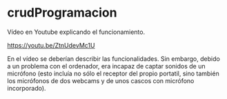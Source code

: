 # crudProgramacion

Vídeo en Youtube explicando el funcionamiento.

https://youtu.be/ZtnUdevMc1U

En el vídeo se deberían describir las funcionalidades. Sin embargo, debido a un problema con el ordenador, era incapaz de captar sonidos de un micrófono (esto incluía no sólo el receptor del propio portatil, sino también los micrófonos de dos webcams y de unos cascos con micrófono incorporado).

